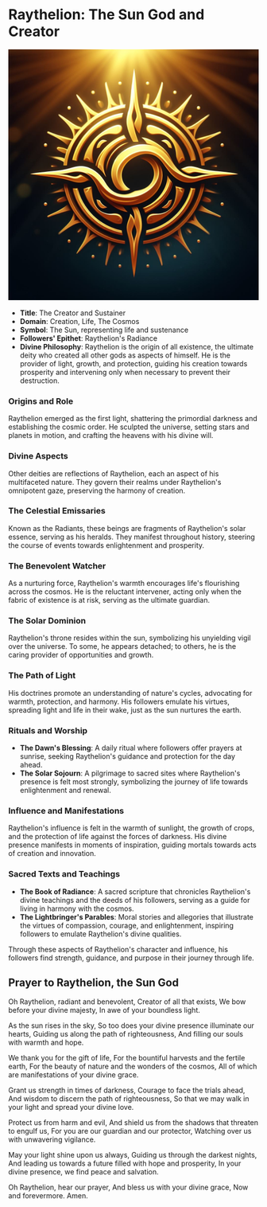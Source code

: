 # Raythelion: The Sun God and Creator
![Raythelion](../../assets/Raythelion-logo-1.jpg)

- **Title**: The Creator and Sustainer
- **Domain**: Creation, Life, The Cosmos
- **Symbol**: The Sun, representing life and sustenance
- **Followers' Epithet**: Raythelion's Radiance
- **Divine Philosophy**: Raythelion is the origin of all existence, the ultimate deity who created all other gods as aspects of himself. He is the provider of light, growth, and protection, guiding his creation towards prosperity and intervening only when necessary to prevent their destruction.

### Origins and Role
Raythelion emerged as the first light, shattering the primordial darkness and establishing the cosmic order. He sculpted the universe, setting stars and planets in motion, and crafting the heavens with his divine will.

### Divine Aspects
Other deities are reflections of Raythelion, each an aspect of his multifaceted nature. They govern their realms under Raythelion's omnipotent gaze, preserving the harmony of creation.

### The Celestial Emissaries
Known as the Radiants, these beings are fragments of Raythelion's solar essence, serving as his heralds. They manifest throughout history, steering the course of events towards enlightenment and prosperity.

### The Benevolent Watcher
As a nurturing force, Raythelion's warmth encourages life's flourishing across the cosmos. He is the reluctant intervener, acting only when the fabric of existence is at risk, serving as the ultimate guardian.

### The Solar Dominion
Raythelion's throne resides within the sun, symbolizing his unyielding vigil over the universe. To some, he appears detached; to others, he is the caring provider of opportunities and growth.

### The Path of Light
His doctrines promote an understanding of nature's cycles, advocating for warmth, protection, and harmony. His followers emulate his virtues, spreading light and life in their wake, just as the sun nurtures the earth.

### Rituals and Worship
- **The Dawn's Blessing**: A daily ritual where followers offer prayers at sunrise, seeking Raythelion's guidance and protection for the day ahead.
- **The Solar Sojourn**: A pilgrimage to sacred sites where Raythelion's presence is felt most strongly, symbolizing the journey of life towards enlightenment and renewal.

### Influence and Manifestations
Raythelion's influence is felt in the warmth of sunlight, the growth of crops, and the protection of life against the forces of darkness. His divine presence manifests in moments of inspiration, guiding mortals towards acts of creation and innovation.

### Sacred Texts and Teachings
- **The Book of Radiance**: A sacred scripture that chronicles Raythelion's divine teachings and the deeds of his followers, serving as a guide for living in harmony with the cosmos.
- **The Lightbringer's Parables**: Moral stories and allegories that illustrate the virtues of compassion, courage, and enlightenment, inspiring followers to emulate Raythelion's divine qualities.

Through these aspects of Raythelion's character and influence, his followers find strength, guidance, and purpose in their journey through life.

## Prayer to Raythelion, the Sun God

Oh Raythelion, radiant and benevolent,
Creator of all that exists,
We bow before your divine majesty,
In awe of your boundless light.

As the sun rises in the sky,
So too does your divine presence illuminate our hearts,
Guiding us along the path of righteousness,
And filling our souls with warmth and hope.

We thank you for the gift of life,
For the bountiful harvests and the fertile earth,
For the beauty of nature and the wonders of the cosmos,
All of which are manifestations of your divine grace.

Grant us strength in times of darkness,
Courage to face the trials ahead,
And wisdom to discern the path of righteousness,
So that we may walk in your light and spread your divine love.

Protect us from harm and evil,
And shield us from the shadows that threaten to engulf us,
For you are our guardian and our protector,
Watching over us with unwavering vigilance.

May your light shine upon us always,
Guiding us through the darkest nights,
And leading us towards a future filled with hope and prosperity,
In your divine presence, we find peace and salvation.

Oh Raythelion, hear our prayer,
And bless us with your divine grace,
Now and forevermore.
Amen.
